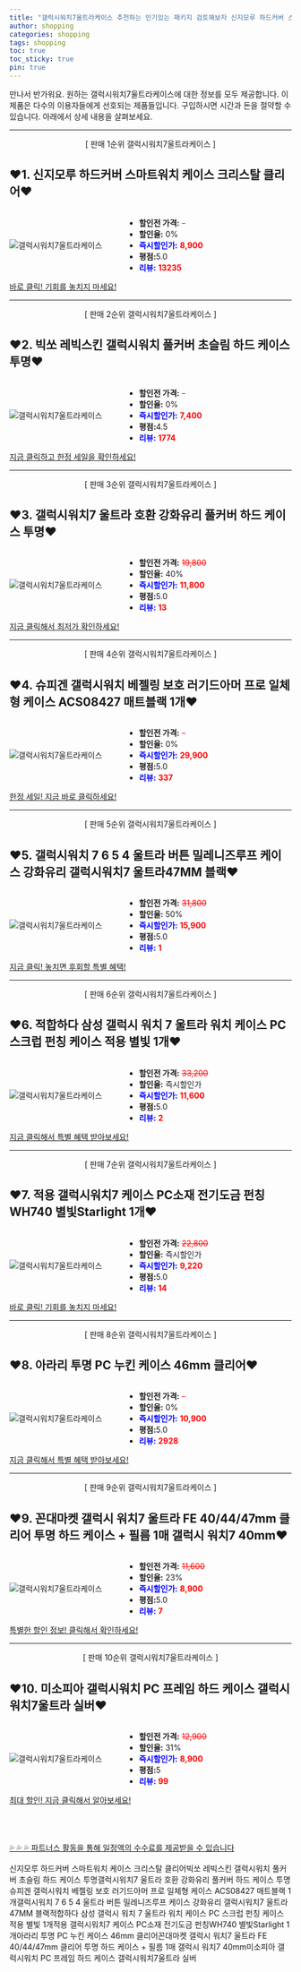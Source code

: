 ```yaml
---
title: "갤럭시워치7울트라케이스 추천하는 인기있는 패키지 검토해보자 신지모루 하드커버 스마트워치 케이스 크리스탈"
author: shopping
categories: shopping
tags: shopping
toc: true
toc_sticky: true
pin: true
---
```

만나서 반가워요. 원하는 갤럭시워치7울트라케이스에 대한 정보를 모두 제공합니다. 이 제품은 다수의 이용자들에게 선호되는 제품들입니다. 구입하시면 시간과 돈을 절약할 수 있습니다. 아래에서 상세 내용을 살펴보세요.

---
<p class="toplist" style="margin: 0 auto; display: block; width: fit-content;">[ 판매 1순위 갤럭시워치7울트라케이스 ]</p>

<h2><strong>❤️1. 신지모루 하드커버 스마트워치 케이스 크리스탈 클리어❤️</strong></h2>

<div style="display: flex; align-items: center;">
    <div style="flex: 0.4;">
        <img src="https://thumbnail8.coupangcdn.com/thumbnails/remote/230x230ex/image/retail/images/829059496314294-1b7429c2-de31-4615-b760-7c89d0dd3019.jpg" alt="갤럭시워치7울트라케이스" style="max-width: 100%;">
    </div>
    <div style="flex: 0.6; margin-left: 10px;">
        <ul>
            <li><strong>할인전 가격:</strong> <del style="color: red;">-</del></li>
            <li><strong>할인율:</strong> 0%</li>
            <li><span style='color:blue'><strong>즉시할인가:</strong></span> <span style='color:red'><strong>8,900</strong></span></li>
            <li><strong>평점:</strong>5.0</li>
            <li><span style='color:blue'><strong>리뷰:</strong></span> <span style='color:red'><strong>13235</strong></span></li>
        </ul>
    </div>
</div>
<div class="center">
    <a href="https://William4Davisa.github.io?lptag=AF9450613&subid=githubio&pageKey=6271735964&traceid=V0-153&itemId=23340073211&vendorItemId=90371570331" class="myButton">
        바로 클릭! 기회를 놓치지 마세요!
    </a>
</div>


---
<p class="toplist" style="margin: 0 auto; display: block; width: fit-content;">[ 판매 2순위 갤럭시워치7울트라케이스 ]</p>

<h2><strong>❤️2. 빅쏘 레빅스킨 갤럭시워치 풀커버 초슬림 하드 케이스 투명❤️</strong></h2>

<div style="display: flex; align-items: center;">
    <div style="flex: 0.4;">
        <img src="https://thumbnail10.coupangcdn.com/thumbnails/remote/230x230ex/image/retail/images/1852919098106154-3a5ae80b-c7df-4d9d-bacb-4ccd1350ddb6.jpg" alt="갤럭시워치7울트라케이스" style="max-width: 100%;">
    </div>
    <div style="flex: 0.6; margin-left: 10px;">
        <ul>
            <li><strong>할인전 가격:</strong> <del style="color: red;">-</del></li>
            <li><strong>할인율:</strong> 0%</li>
            <li><span style='color:blue'><strong>즉시할인가:</strong></span> <span style='color:red'><strong>7,400</strong></span></li>
            <li><strong>평점:</strong>4.5</li>
            <li><span style='color:blue'><strong>리뷰:</strong></span> <span style='color:red'><strong>1774</strong></span></li>
        </ul>
    </div>
</div>
<div class="center">
    <a href="https://William4Davisa.github.io?lptag=AF9450613&subid=githubio&pageKey=4400047630&traceid=V0-153&itemId=23197571223&vendorItemId=90371560442" class="myButton">
        지금 클릭하고 한정 세일을 확인하세요!
    </a>
</div>


---
<p class="toplist" style="margin: 0 auto; display: block; width: fit-content;">[ 판매 3순위 갤럭시워치7울트라케이스 ]</p>

<h2><strong>❤️3. 갤럭시워치7 울트라 호환 강화유리 풀커버 하드 케이스 투명❤️</strong></h2>

<div style="display: flex; align-items: center;">
    <div style="flex: 0.4;">
        <img src="https://thumbnail8.coupangcdn.com/thumbnails/remote/230x230ex/image/vendor_inventory/5798/5f40c5e848c03e0164bf3742810140d18b1ae946bcb1c65b15d0695d6ffe.jpg" alt="갤럭시워치7울트라케이스" style="max-width: 100%;">
    </div>
    <div style="flex: 0.6; margin-left: 10px;">
        <ul>
            <li><strong>할인전 가격:</strong> <del style="color: red;">19,800</del></li>
            <li><strong>할인율:</strong> 40%</li>
            <li><span style='color:blue'><strong>즉시할인가:</strong></span> <span style='color:red'><strong>11,800</strong></span></li>
            <li><strong>평점:</strong>5.0</li>
            <li><span style='color:blue'><strong>리뷰:</strong></span> <span style='color:red'><strong>13</strong></span></li>
        </ul>
    </div>
</div>
<div class="center">
    <a href="https://William4Davisa.github.io?lptag=AF9450613&subid=githubio&pageKey=8220939949&traceid=V0-153&itemId=23628016945&vendorItemId=90781182901" class="myButton">
        지금 클릭해서 최저가 확인하세요!
    </a>
</div>


---
<p class="toplist" style="margin: 0 auto; display: block; width: fit-content;">[ 판매 4순위 갤럭시워치7울트라케이스 ]</p>

<h2><strong>❤️4. 슈피겐 갤럭시워치 베젤링 보호 러기드아머 프로 일체형 케이스 ACS08427 매트블랙 1개❤️</strong></h2>

<div style="display: flex; align-items: center;">
    <div style="flex: 0.4;">
        <img src="https://thumbnail7.coupangcdn.com/thumbnails/remote/230x230ex/image/retail/images/236312471897252-b9a3016d-861b-4527-aee8-898517c8339a.jpg" alt="갤럭시워치7울트라케이스" style="max-width: 100%;">
    </div>
    <div style="flex: 0.6; margin-left: 10px;">
        <ul>
            <li><strong>할인전 가격:</strong> <del style="color: red;">-</del></li>
            <li><strong>할인율:</strong> 0%</li>
            <li><span style='color:blue'><strong>즉시할인가:</strong></span> <span style='color:red'><strong>29,900</strong></span></li>
            <li><strong>평점:</strong>5.0</li>
            <li><span style='color:blue'><strong>리뷰:</strong></span> <span style='color:red'><strong>337</strong></span></li>
        </ul>
    </div>
</div>
<div class="center">
    <a href="https://William4Davisa.github.io?lptag=AF9450613&subid=githubio&pageKey=7473698625&traceid=V0-153&itemId=23198121800&vendorItemId=90230707827" class="myButton">
        한정 세일! 지금 바로 클릭하세요!
    </a>
</div>


---
<p class="toplist" style="margin: 0 auto; display: block; width: fit-content;">[ 판매 5순위 갤럭시워치7울트라케이스 ]</p>

<h2><strong>❤️5. 갤럭시워치 7 6 5 4 울트라 버튼 밀레니즈루프 케이스 강화유리 갤럭시워치7 울트라47MM 블랙❤️</strong></h2>

<div style="display: flex; align-items: center;">
    <div style="flex: 0.4;">
        <img src="https://thumbnail10.coupangcdn.com/thumbnails/remote/230x230ex/image/vendor_inventory/5aaf/3a2030f72df63fd95204913136d0b5687e7f60fbd2baf1b0bb5c37ceede3.png" alt="갤럭시워치7울트라케이스" style="max-width: 100%;">
    </div>
    <div style="flex: 0.6; margin-left: 10px;">
        <ul>
            <li><strong>할인전 가격:</strong> <del style="color: red;">31,800</del></li>
            <li><strong>할인율:</strong> 50%</li>
            <li><span style='color:blue'><strong>즉시할인가:</strong></span> <span style='color:red'><strong>15,900</strong></span></li>
            <li><strong>평점:</strong>5.0</li>
            <li><span style='color:blue'><strong>리뷰:</strong></span> <span style='color:red'><strong>1</strong></span></li>
        </ul>
    </div>
</div>
<div class="center">
    <a href="https://William4Davisa.github.io?lptag=AF9450613&subid=githubio&pageKey=8223268275&traceid=V0-153&itemId=23641718096&vendorItemId=90667116237" class="myButton">
        지금 클릭! 놓치면 후회할 특별 혜택!
    </a>
</div>


---
<p class="toplist" style="margin: 0 auto; display: block; width: fit-content;">[ 판매 6순위 갤럭시워치7울트라케이스 ]</p>

<h2><strong>❤️6. 적합하다 삼성 갤럭시 워치 7 울트라 워치 케이스 PC 스크럽 펀칭 케이스 적용 별빛 1개❤️</strong></h2>

<div style="display: flex; align-items: center;">
    <div style="flex: 0.4;">
        <img src="https://thumbnail9.coupangcdn.com/thumbnails/remote/230x230ex/image/vendor_inventory/2465/30bd39efcbad8ab4b68bb631b43e00cf584596532ad05d2af78568b4b1b1.jpg" alt="갤럭시워치7울트라케이스" style="max-width: 100%;">
    </div>
    <div style="flex: 0.6; margin-left: 10px;">
        <ul>
            <li><strong>할인전 가격:</strong> <del style="color: red;">33,200</del></li>
            <li><strong>할인율:</strong> 즉시할인가</li>
            <li><span style='color:blue'><strong>즉시할인가:</strong></span> <span style='color:red'><strong>11,600</strong></span></li>
            <li><strong>평점:</strong>5.0</li>
            <li><span style='color:blue'><strong>리뷰:</strong></span> <span style='color:red'><strong>2</strong></span></li>
        </ul>
    </div>
</div>
<div class="center">
    <a href="https://William4Davisa.github.io?lptag=AF9450613&subid=githubio&pageKey=8217385482&traceid=V0-153&itemId=23607775155&vendorItemId=90633481280" class="myButton">
        지금 클릭해서 특별 혜택 받아보세요!
    </a>
</div>


---
<p class="toplist" style="margin: 0 auto; display: block; width: fit-content;">[ 판매 7순위 갤럭시워치7울트라케이스 ]</p>

<h2><strong>❤️7. 적용 갤럭시워치7 케이스 PC소재 전기도금 펀칭WH740 별빛Starlight 1개❤️</strong></h2>

<div style="display: flex; align-items: center;">
    <div style="flex: 0.4;">
        <img src="https://thumbnail9.coupangcdn.com/thumbnails/remote/230x230ex/image/vendor_inventory/2e25/f474799a17008379d4a9265d5b6a47559aac6e25f4737d608b59123d0bf0.jpg" alt="갤럭시워치7울트라케이스" style="max-width: 100%;">
    </div>
    <div style="flex: 0.6; margin-left: 10px;">
        <ul>
            <li><strong>할인전 가격:</strong> <del style="color: red;">22,800</del></li>
            <li><strong>할인율:</strong> 즉시할인가</li>
            <li><span style='color:blue'><strong>즉시할인가:</strong></span> <span style='color:red'><strong>9,220</strong></span></li>
            <li><strong>평점:</strong>5.0</li>
            <li><span style='color:blue'><strong>리뷰:</strong></span> <span style='color:red'><strong>14</strong></span></li>
        </ul>
    </div>
</div>
<div class="center">
    <a href="https://William4Davisa.github.io?lptag=AF9450613&subid=githubio&pageKey=8211991698&traceid=V0-153&itemId=23573812657&vendorItemId=90599735419" class="myButton">
        바로 클릭! 기회를 놓치지 마세요!
    </a>
</div>


---
<p class="toplist" style="margin: 0 auto; display: block; width: fit-content;">[ 판매 8순위 갤럭시워치7울트라케이스 ]</p>

<h2><strong>❤️8. 아라리 투명 PC 누킨 케이스 46mm 클리어❤️</strong></h2>

<div style="display: flex; align-items: center;">
    <div style="flex: 0.4;">
        <img src="https://thumbnail7.coupangcdn.com/thumbnails/remote/230x230ex/image/retail/images/2024/07/06/12/9/479c2465-064a-4898-8d1a-755f86b7ed57.jpg" alt="갤럭시워치7울트라케이스" style="max-width: 100%;">
    </div>
    <div style="flex: 0.6; margin-left: 10px;">
        <ul>
            <li><strong>할인전 가격:</strong> <del style="color: red;">-</del></li>
            <li><strong>할인율:</strong> 0%</li>
            <li><span style='color:blue'><strong>즉시할인가:</strong></span> <span style='color:red'><strong>10,900</strong></span></li>
            <li><strong>평점:</strong>5.0</li>
            <li><span style='color:blue'><strong>리뷰:</strong></span> <span style='color:red'><strong>2928</strong></span></li>
        </ul>
    </div>
</div>
<div class="center">
    <a href="https://William4Davisa.github.io?lptag=AF9450613&subid=githubio&pageKey=6701481741&traceid=V0-153&itemId=23571518398&vendorItemId=90597463939" class="myButton">
        지금 클릭해서 특별 혜택 받아보세요!
    </a>
</div>


---
<p class="toplist" style="margin: 0 auto; display: block; width: fit-content;">[ 판매 9순위 갤럭시워치7울트라케이스 ]</p>

<h2><strong>❤️9. 꼰대마켓 갤럭시 워치7 울트라 FE 40/44/47mm 클리어 투명 하드 케이스 + 필름 1매 갤럭시 워치7 40mm❤️</strong></h2>

<div style="display: flex; align-items: center;">
    <div style="flex: 0.4;">
        <img src="https://thumbnail6.coupangcdn.com/thumbnails/remote/230x230ex/image/vendor_inventory/7e0e/3f048b9943281ac0a8d6b7358ecb5a8922024e003b9912cad92834261bc6.jpg" alt="갤럭시워치7울트라케이스" style="max-width: 100%;">
    </div>
    <div style="flex: 0.6; margin-left: 10px;">
        <ul>
            <li><strong>할인전 가격:</strong> <del style="color: red;">11,600</del></li>
            <li><strong>할인율:</strong> 23%</li>
            <li><span style='color:blue'><strong>즉시할인가:</strong></span> <span style='color:red'><strong>8,900</strong></span></li>
            <li><strong>평점:</strong>5.0</li>
            <li><span style='color:blue'><strong>리뷰:</strong></span> <span style='color:red'><strong>7</strong></span></li>
        </ul>
    </div>
</div>
<div class="center">
    <a href="https://William4Davisa.github.io?lptag=AF9450613&subid=githubio&pageKey=8204713525&traceid=V0-153&itemId=23530910710&vendorItemId=90557210062" class="myButton">
        특별한 할인 정보! 클릭해서 확인하세요!
    </a>
</div>


---
<p class="toplist" style="margin: 0 auto; display: block; width: fit-content;">[ 판매 10순위 갤럭시워치7울트라케이스 ]</p>

<h2><strong>❤️10. 미소피아 갤럭시워치 PC 프레임 하드 케이스 갤럭시워치7울트라 실버❤️</strong></h2>

<div style="display: flex; align-items: center;">
    <div style="flex: 0.4;">
        <img src="https://thumbnail9.coupangcdn.com/thumbnails/remote/230x230ex/image/vendor_inventory/2d66/0a5c7aa68b0ae91c90b7e6f7b309ddc3bcd6f8a5da781064388155b9835f.jpg" alt="갤럭시워치7울트라케이스" style="max-width: 100%;">
    </div>
    <div style="flex: 0.6; margin-left: 10px;">
        <ul>
            <li><strong>할인전 가격:</strong> <del style="color: red;">12,900</del></li>
            <li><strong>할인율:</strong> 31%</li>
            <li><span style='color:blue'><strong>즉시할인가:</strong></span> <span style='color:red'><strong>8,900</strong></span></li>
            <li><strong>평점:</strong>5</li>
            <li><span style='color:blue'><strong>리뷰:</strong></span> <span style='color:red'><strong>99</strong></span></li>
        </ul>
    </div>
</div>
<div class="center">
    <a href="https://William4Davisa.github.io?lptag=AF9450613&subid=githubio&pageKey=8222940094&traceid=V0-153&itemId=23640348577&vendorItemId=90665769516" class="myButton">
        최대 할인! 지금 클릭해서 알아보세요!
    </a>
</div>

<br><br><br>[💦 💦 💦 파트너스 활동을 통해 일정액의 수수료를 제공받을 수 있습니다](https://link.coupang.com/a/bcpT2c)<br><br>신지모루 하드커버 스마트워치 케이스 크리스탈 클리어빅쏘 레빅스킨 갤럭시워치 풀커버 초슬림 하드 케이스 투명갤럭시워치7 울트라 호환 강화유리 풀커버 하드 케이스 투명슈피겐 갤럭시워치 베젤링 보호 러기드아머 프로 일체형 케이스 ACS08427 매트블랙 1개갤럭시워치 7 6 5 4 울트라 버튼 밀레니즈루프 케이스 강화유리 갤럭시워치7 울트라47MM 블랙적합하다 삼성 갤럭시 워치 7 울트라 워치 케이스 PC 스크럽 펀칭 케이스 적용 별빛 1개적용 갤럭시워치7 케이스 PC소재 전기도금 펀칭WH740 별빛Starlight 1개아라리 투명 PC 누킨 케이스 46mm 클리어꼰대마켓 갤럭시 워치7 울트라 FE 40/44/47mm 클리어 투명 하드 케이스 + 필름 1매 갤럭시 워치7 40mm미소피아 갤럭시워치 PC 프레임 하드 케이스 갤럭시워치7울트라 실버